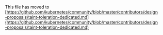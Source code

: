 This file has moved to [https://github.com/kubernetes/community/blob/master/contributors/design-proposals/taint-toleration-dedicated.md](https://github.com/kubernetes/community/blob/master/contributors/design-proposals/taint-toleration-dedicated.md)
